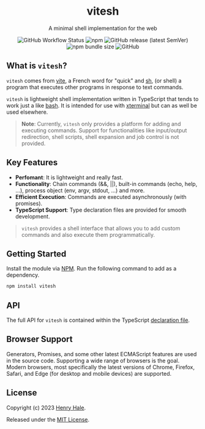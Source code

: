 <div align="center">
<h1>vitesh</h1>
<p>A minimal shell implementation for the web</p>
<img alt="GitHub Workflow Status" src="https://img.shields.io/github/actions/workflow/status/henryhale/vitesh/npm-publish.yml">
<img alt="npm" src="https://img.shields.io/npm/v/vitesh">
<img alt="GitHub release (latest SemVer)" src="https://img.shields.io/github/v/release/henryhale/vitesh">
<img alt="npm bundle size" src="https://img.shields.io/bundlephobia/minzip/vitesh">
<img alt="GitHub" src="https://img.shields.io/github/license/henryhale/vitesh">
</div>

## What is `vitesh`?

`vitesh` comes from [vite](https://en.wiktionary.org/wiki/vite), a French word for "quick" and [sh](https://en.wikipedia.org/wiki/Unix_shell), (or shell) a program that executes other programs in response to text commands.

`vitesh` is lightweight shell implementation written in TypeScript that tends to work just a like [bash](https://www.gnu.org/software/bash/). It is intended for use with [xterminal](https://github.com/henryhale/xterminal) but can as well be used elsewhere.

> **Note**: Currently, `vitesh` only provides a platform for adding and executing commands. Support for functionalities like input/output redirection, shell scripts, shell expansion and job control is not provided.  

## Key Features

- **Perfomant**: It is lightweight and really fast.
- **Functionality**: Chain commands (&&, ||), built-in commands (echo, help, ...), process object (env, argv, stdout, ...) and more.
- **Efficient Execution**: Commands are executed asynchronously (with promises).
- **TypeScript Support**: Type declaration files are provided for smooth development.

> `vitesh` provides a shell interface that allows you to add custom commands and also execute them programmatically.

## Getting Started

Install the module via [NPM](https://npmjs.org/package/vitesh). Run the following command to add  as a dependency.

```sh
npm install vitesh
```

## API

The full API for `vitesh` is contained within the TypeScript [declaration file](https://github.com/henryhale/vitesh/blob/master/types/vitesh.d.ts).

## Browser Support

Generators, Promises, and some other latest ECMAScript features are used in the source code. 
Supporting a wide range of browsers is the goal. Modern browsers, most specifically the latest versions of Chrome, Firefox, Safari, and Edge (for desktop and mobile devices) are supported.

## License

Copyright (c) 2023 [Henry Hale](https://github.com/henryhale).

Released under the [MIT License](https://github.com/henryhale/vitesh/blob/master/LICENSE.txt).
